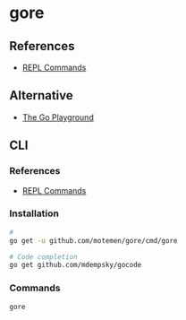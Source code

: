 # gore

## References

- [REPL Commands](https://github.com/motemen/gore#repl-commands)

## Alternative

- [The Go Playground](https://play.golang.org/)

## CLI

### References

- [REPL Commands](https://github.com/motemen/gore#repl-commands)

### Installation

```sh
#
go get -u github.com/motemen/gore/cmd/gore

# Code completion
go get github.com/mdempsky/gocode
```

### Commands

```sh
gore
```

